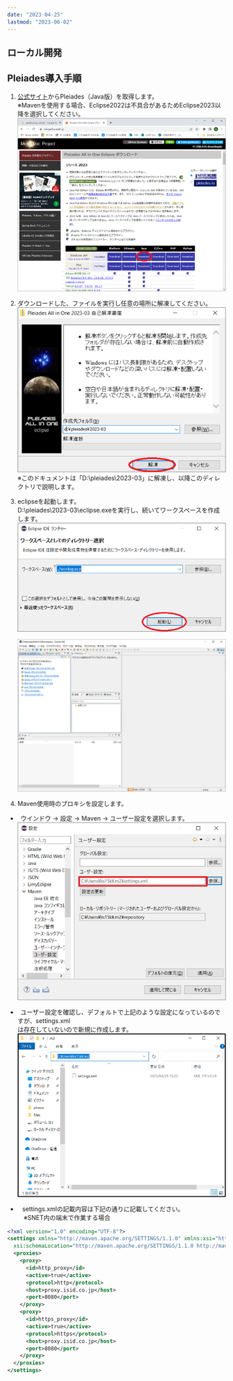 ```yaml
---
date: "2023-04-25"
lastmod: "2023-06-02"
---
```


## ローカル開発

## Pleiades導入手順
1. [公式サイト](https://mergedoc.osdn.jp/)からPleiades（Java版）を取得します。  
※Mavenを使用する場合、Eclipse2022は不具合があるためEclipse2023以降を選択してください。  
    ![download](./files/pleiades_000.png)  
2. ダウンロードした、ファイルを実行し任意の場所に解凍してください。  
    ![解凍](./files/pleiades_001.png)  
※このドキュメントは「D:\pleiades\2023-03」に解凍し、以降このディレクトリで説明します。  
3. eclipseを起動します。  
 D:\pleiades\2023-03\eclipse.exeを実行し、続いてワークスペースを作成します。  
    ![実行](./files/pleiades_002.png)  

    ![workspace](./files/pleiades_003.png)  

4. Maven使用時のプロキシを設定します。  
- &ensp;ウインドウ → 設定 → Maven → ユーザー設定を選択します。  
    ![maven](./files/pleiades_010.png)  
- &ensp;ユーザー設定を確認し、デフォルトで上記のような設定になっているのですが、settings.xml  
は存在していないので新規に作成します。  
    ![maven_dir](./files/pleiades_011.png)  

- &ensp; settings.xmlの記載内容は下記の通りに記載してください。<br>　※SNET内の端末で作業する場合  


```settings.xml
<?xml version="1.0" encoding="UTF-8"?>
<settings xmlns="http://maven.apache.org/SETTINGS/1.1.0" xmlns:xsi="http://www.w3.org/2001/XMLSchema-instance"
  xsi:schemaLocation="http://maven.apache.org/SETTINGS/1.1.0 http://maven.apache.org/xsd/settings-1.1.0.xsd">
  <proxies>
    <proxy>
      <id>http_proxy</id>
      <active>true</active>
      <protocol>http</protocol>
      <host>proxy.isid.co.jp</host>
      <port>8080</port>
    </proxy>
    <proxy>
      <id>https_proxy</id>
      <active>true</active>
      <protocol>https</protocol>
      <host>proxy.isid.co.jp</host>
      <port>8080</port>
    </proxy>
  </proxies>
</settings>
```